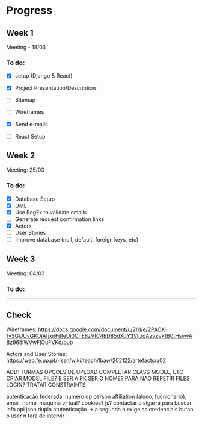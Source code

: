 # Progress

## Week 1

Meeting - 18/03

### To do:

- [x] setup (Django & React)
- [x] Project Presentation/Description
- [ ] Sitemap
- [ ] Wireframes
- [x] Send e-mails
- [ ] React Setup


## Week 2

Meeting: 25/03

### To do:

- [x] Database Setup
- [x] UML
- [x] Use RegEx to validate emails
- [ ] Generate request confirmation links
- [x] Actors
- [ ] User Stories
- [ ] Improve database (null, default, foreign keys, etc) 

## Week 3

Meeting: 04/03

### To do:


<hr>

## Check

Wireframes: https://docs.google.com/document/u/2/d/e/2PACX-1vSGjJUvGKDjAfjxnFitfeUi0CnE8zVtC4ED85dXdY3VlizdAzvZvk1B0tHsvwABz965iWVwFjOuFVKo/pub

Actors and User Stories:
https://web.fe.up.pt/~ssn/wiki/teach/lbaw/202122/artefacts/a02


ADD:
TURMAS
OPÇOES DE UPLOAD
COMPLETAR CLASS MODEL, ETC
CRIAR MODEL FILE? E SER A PK SER O NOME? PARA NAO REPETIR FILES
LOGIN?
TRATAR CONSTRAINTS

autenticação federada:
numero up person affiliation (aluno, fucnionario), email, nome, 
maquina virtual?
cookies?
js?
contactar o sigarra para buscar info
api json
dupla atutenticação -> a segunda n exige as credenciais
butao o user n tera de intervir
